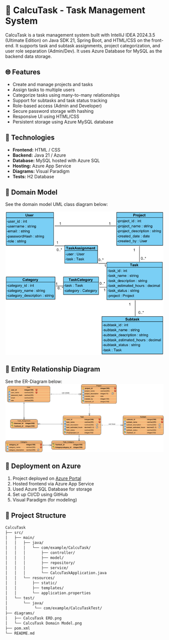 # 🧭 CalcuTask - Task Management System

CalcuTask is a task management system built with IntelliJ IDEA 2024.3.5 (Ultimate Edition) on Java SDK 21, Spring Boot, and HTML/CSS on the front-end. It supports task and subtask assignments, project categorization, and user role separation (Admin/Dev). It uses Azure Database for MySQL as the backend data storage.

## 🌐 Features

- Create and manage projects and tasks
- Assign tasks to multiple users
- Categorize tasks using many-to-many relationships
- Support for subtasks and task status tracking
- Role-based access (Admin and Developer)
- Secure password storage with hashing
- Responsive UI using HTML/CSS
- Persistent storage using Azure MySQL database

## 🧱 Technologies

- **Frontend:** HTML / CSS
- **Backend:** Java 21 / Azure
- **Database:** MySQL hosted with Azure SQL
- **Hosting:** Azure App Service
- **Diagrams:** Visual Paradigm
- **Tests:** H2 Database

## 📐 Domain Model

See the domain model UML class diagram below:

![Domain Model](https://github.com/AndLOLGG/CalcuTask/blob/main/diagrams/CalcuTask%20Domain%20Model.png)

## 📐 Entity Relationship Diagram

See the ER-Diagram below: 
![ER-Model](https://github.com/AndLOLGG/CalcuTask/blob/main/diagrams/CalcuTask%20ERD.png)

## 🚀 Deployment on Azure

1. Project deployed on [Azure Portal](https://portal.azure.com)
2. Hosted frontend via Azure App Service
3. Used Azure SQL Database for storage
4. Set up CI/CD using GitHub
5. Visual Paradigm (for modeling)

## 📁 Project Structure

```plaintext
CalcuTask
├── src/
│   ├── main/
│   │   ├── java/
│   │   │   └── com/example/CalcuTask/
│   │   │       ├── controller/
│   │   │       ├── model/
│   │   │       ├── repository/
│   │   │       ├── service/
│   │   │       └── CalcuTaskApplication.java
│   │   └── resources/
│   │       ├── static/
│   │       ├── templates/
│   │       └── application.properties
│   └── test/
│       └── java/
│            └── com/example/CalcuTaskTest/
├── diagrams/
│   ├── CalcuTask ERD.png
│   └── CalcuTask Domain Model.png
├── pom.xml
└── README.md
```
